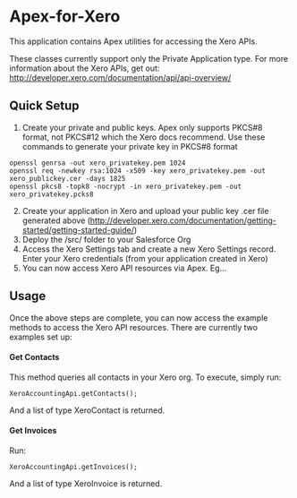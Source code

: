 # Apex-for-Xero

This application contains Apex utilities for accessing the Xero APIs.

These classes currently support only the Private Application type. For more information about the Xero APIs, get out:
http://developer.xero.com/documentation/api/api-overview/

## Quick Setup

1. Create your private and public keys. Apex only supports PKCS#8 format, not PKCS#12 which the Xero docs recommend. Use these commands to generate your private key in PKCS#8 format
```
openssl genrsa -out xero_privatekey.pem 1024
openssl req -newkey rsa:1024 -x509 -key xero_privatekey.pem -out xero_publickey.cer -days 1825 
openssl pkcs8 -topk8 -nocrypt -in xero_privatekey.pem -out xero_privatekey.pcks8
```
2. Create your application in Xero and upload your public key .cer file generated above (http://developer.xero.com/documentation/getting-started/getting-started-guide/)
3. Deploy the /src/ folder to your Salesforce Org
4. Access the Xero Settings tab and create a new Xero Settings record. Enter your Xero credentials (from your application created in Xero)
5. You can now access Xero API resources via Apex. Eg...

## Usage

Once the above steps are complete, you can now access the example methods to access the Xero API resources. There are currently two examples set up:

#### Get Contacts

This method queries all contacts in your Xero org. To execute, simply run:
```
XeroAccountingApi.getContacts();
```
And a list of type XeroContact is returned.

#### Get Invoices

Run:
```
XeroAccountingApi.getInvoices();
```
And a list of type XeroInvoice is returned.
